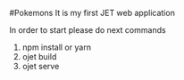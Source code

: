 #Pokemons
It is my first JET web application

In order to start please do next commands

1. npm install or yarn
2. ojet build
3. ojet serve
